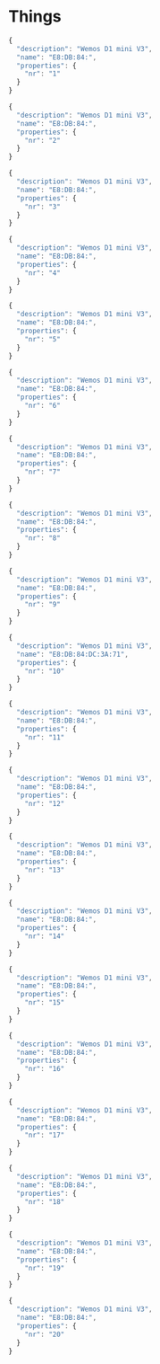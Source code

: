 # Things

```javascript
{
  "description": "Wemos D1 mini V3",
  "name": "E8:DB:84:",
  "properties": {
    "nr": "1"
  }
}
```
```javascript
{
  "description": "Wemos D1 mini V3",
  "name": "E8:DB:84:",
  "properties": {
    "nr": "2"
  }
}
```
```javascript
{
  "description": "Wemos D1 mini V3",
  "name": "E8:DB:84:",
  "properties": {
    "nr": "3"
  }
}
```
```javascript
{
  "description": "Wemos D1 mini V3",
  "name": "E8:DB:84:",
  "properties": {
    "nr": "4"
  }
}
```
```javascript
{
  "description": "Wemos D1 mini V3",
  "name": "E8:DB:84:",
  "properties": {
    "nr": "5"
  }
}
```
```javascript
{
  "description": "Wemos D1 mini V3",
  "name": "E8:DB:84:",
  "properties": {
    "nr": "6"
  }
}
```
```javascript
{
  "description": "Wemos D1 mini V3",
  "name": "E8:DB:84:",
  "properties": {
    "nr": "7"
  }
}
```
```javascript
{
  "description": "Wemos D1 mini V3",
  "name": "E8:DB:84:",
  "properties": {
    "nr": "8"
  }
}
```
```javascript
{
  "description": "Wemos D1 mini V3",
  "name": "E8:DB:84:",
  "properties": {
    "nr": "9"
  }
}
```
```javascript
{
  "description": "Wemos D1 mini V3",
  "name": "E8:DB:84:DC:3A:71",
  "properties": {
    "nr": "10"
  }
}
```
```javascript
{
  "description": "Wemos D1 mini V3",
  "name": "E8:DB:84:",
  "properties": {
    "nr": "11"
  }
}
```
```javascript
{
  "description": "Wemos D1 mini V3",
  "name": "E8:DB:84:",
  "properties": {
    "nr": "12"
  }
}
```
```javascript
{
  "description": "Wemos D1 mini V3",
  "name": "E8:DB:84:",
  "properties": {
    "nr": "13"
  }
}
```
```javascript
{
  "description": "Wemos D1 mini V3",
  "name": "E8:DB:84:",
  "properties": {
    "nr": "14"
  }
}
```
```javascript
{
  "description": "Wemos D1 mini V3",
  "name": "E8:DB:84:",
  "properties": {
    "nr": "15"
  }
}
```
```javascript
{
  "description": "Wemos D1 mini V3",
  "name": "E8:DB:84:",
  "properties": {
    "nr": "16"
  }
}
```
```javascript
{
  "description": "Wemos D1 mini V3",
  "name": "E8:DB:84:",
  "properties": {
    "nr": "17"
  }
}
```
```javascript
{
  "description": "Wemos D1 mini V3",
  "name": "E8:DB:84:",
  "properties": {
    "nr": "18"
  }
}
```
```javascript
{
  "description": "Wemos D1 mini V3",
  "name": "E8:DB:84:",
  "properties": {
    "nr": "19"
  }
}
```
```javascript
{
  "description": "Wemos D1 mini V3",
  "name": "E8:DB:84:",
  "properties": {
    "nr": "20"
  }
}
```
